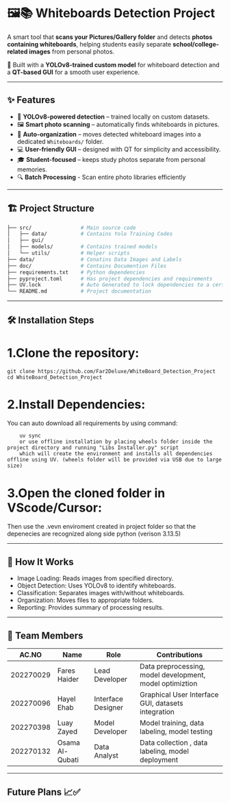 # 🖼️📚 Whiteboards Detection Project

A smart tool that **scans your Pictures/Gallery folder** and detects **photos containing whiteboards**, helping students easily separate **school/college-related images** from personal photos.  

🚀 Built with a **YOLOv8-trained custom model** for whiteboard detection and a **QT-based GUI** for a smooth user experience.  

----------------------------------------------------------------------------------------------------------------------------------------------

## ✨ Features  
- 🤖 **YOLOv8-powered detection** – trained locally on custom datasets.  
- 🖼️ **Smart photo scanning** – automatically finds whiteboards in pictures.  
- 📂 **Auto-organization** – moves detected whiteboard images into a dedicated `Whiteboards/` folder.  
- 💻 **User-friendly GUI** – designed with QT for simplicity and accessibility.  
- 🎓 **Student-focused** – keeps study photos separate from personal memories.  
- 🔍 **Batch Processing** - Scan entire photo libraries efficiently

----------------------------------------------------------------------------------------------------------------------------------------------

## 🏗️ Project Structure  
```bash
├── src/                # Main source code
│   ├── data/           # Contains Yolo Training Codes
│   ├── gui/
│   ├── models/         # Contains trained models
│   └── utils/          # Helper scripts
├── data/               # Conatins Data Images and Labels
├── doc/                # Contains Documention Files
├── requirements.txt    # Python dependencies
├── pyproject.toml      # Has project dependencies and requirements
├── UV.lock             # Auto Generated to lock dependencies to a certain version
└── README.md           # Project documentation
```
----------------------------------------------------------------------------------------------------------------------------------------------

## 🛠️ Installation Steps

# 1.Clone the repository:

    git clone https://github.com/Far2Deluxe/WhiteBoard_Detection_Project
    cd WhiteBoard_Detection_Project


# 2.Install Dependencies:
You can auto download all requirements by using command:

        uv sync
        or use offline installation by placing wheels folder inside the project directory and running "Libs Installer.py" script
        which will create the environment and installs all dependencies offline using UV. (wheels folder will be provided via USB due to large size)

# 3.Open the cloned folder in VScode/Cursor:
Then use the .vevn enviroment created in project folder so that the depenecies are recognized along side python (verison 3.13.5)






----------------------------------------------------------------------------------------------------------------------------------------------

## 🧠 How It Works
- Image Loading: Reads images from specified directory.
- Object Detection: Uses YOLOv8 to identify whiteboards.
- Classification: Separates images with/without whiteboards.
- Organization: Moves files to appropriate folders.
- Reporting: Provides summary of processing results.


----------------------------------------------------------------------------------------------------------------------------------------------

## 👥 Team Members  

| AC.NO | Name            | Role           | Contributions                        |
|-------|-----------------|----------------|--------------------------------------|
| 202270029     | Fares Haider    | Lead Developer | Data preprocessing, model development, model optimiztion |
| 202270096     | Hayel Ehab        |   Interface Designer  | Graphical User Interface GUI, datasets integration |
| 202270398     | Luay Zayed        | Model Developer | Model training, data labeling, model testing       |
| 202270132     | Osama Al-Qubati  | Data Analyst  | Data collection , data labeling, model deployment |


----------------------------------------------------------------------------------------------------------------------------------------------

## Future Plans 📈✅

